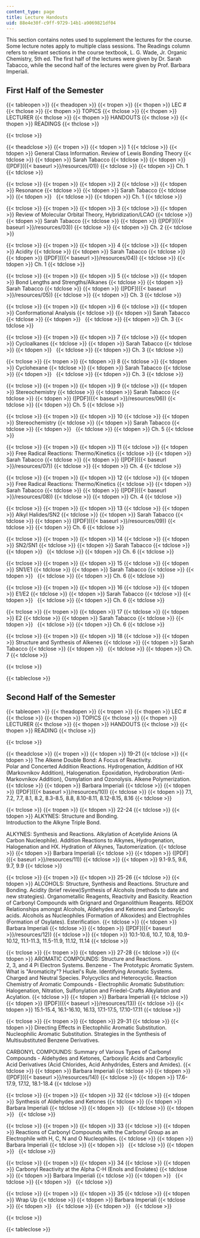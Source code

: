 ```yaml
---
content_type: page
title: Lecture Handouts
uid: 88e4e30f-c9ff-9729-14b1-a9069821df04
---
```


This section contains notes used to supplement the lectures for the course. Some lecture notes apply to multiple class sessions. The Readings column refers to relevant sections in the course textbook, L. G. Wade, Jr. Organic Chemistry, 5th ed. The first half of the lectures were given by Dr. Sarah Tabacco, while the second half of the lectures were given by Prof. Barbara Imperiali.

First Half of the Semester
--------------------------

{{< tableopen >}}
{{< theadopen >}}
{{< tropen >}}
{{< thopen >}}
LEC #
{{< thclose >}}
{{< thopen >}}
TOPICS
{{< thclose >}}
{{< thopen >}}
LECTURER
{{< thclose >}}
{{< thopen >}}
HANDOUTS
{{< thclose >}}
{{< thopen >}}
READINGS
{{< thclose >}}

{{< trclose >}}

{{< theadclose >}}
{{< tropen >}}
{{< tdopen >}}
1
{{< tdclose >}}
{{< tdopen >}}
General Class Information. Review of Lewis Bonding Theory
{{< tdclose >}}
{{< tdopen >}}
Sarah Tabacco
{{< tdclose >}}
{{< tdopen >}}
([PDF]({{< baseurl >}}/resources/01))
{{< tdclose >}}
{{< tdopen >}}
Ch. 1
{{< tdclose >}}

{{< trclose >}}
{{< tropen >}}
{{< tdopen >}}
2
{{< tdclose >}}
{{< tdopen >}}
Resonance
{{< tdclose >}}
{{< tdopen >}}
Sarah Tabacco
{{< tdclose >}}
{{< tdopen >}}
 
{{< tdclose >}}
{{< tdopen >}}
Ch. 1
{{< tdclose >}}

{{< trclose >}}
{{< tropen >}}
{{< tdopen >}}
3
{{< tdclose >}}
{{< tdopen >}}
Review of Molecular Orbital Theory, Hybridization/LCAO
{{< tdclose >}}
{{< tdopen >}}
Sarah Tabacco
{{< tdclose >}}
{{< tdopen >}}
([PDF]({{< baseurl >}}/resources/03))
{{< tdclose >}}
{{< tdopen >}}
Ch. 2
{{< tdclose >}}

{{< trclose >}}
{{< tropen >}}
{{< tdopen >}}
4
{{< tdclose >}}
{{< tdopen >}}
Acidity
{{< tdclose >}}
{{< tdopen >}}
Sarah Tabacco
{{< tdclose >}}
{{< tdopen >}}
([PDF]({{< baseurl >}}/resources/04))
{{< tdclose >}}
{{< tdopen >}}
Ch. 1
{{< tdclose >}}

{{< trclose >}}
{{< tropen >}}
{{< tdopen >}}
5
{{< tdclose >}}
{{< tdopen >}}
Bond Lengths and Strengths/Alkanes
{{< tdclose >}}
{{< tdopen >}}
Sarah Tabacco
{{< tdclose >}}
{{< tdopen >}}
([PDF]({{< baseurl >}}/resources/05))
{{< tdclose >}}
{{< tdopen >}}
Ch. 3
{{< tdclose >}}

{{< trclose >}}
{{< tropen >}}
{{< tdopen >}}
6
{{< tdclose >}}
{{< tdopen >}}
Conformational Analysis
{{< tdclose >}}
{{< tdopen >}}
Sarah Tabacco
{{< tdclose >}}
{{< tdopen >}}
 
{{< tdclose >}}
{{< tdopen >}}
Ch. 3
{{< tdclose >}}

{{< trclose >}}
{{< tropen >}}
{{< tdopen >}}
7
{{< tdclose >}}
{{< tdopen >}}
Cycloalkanes
{{< tdclose >}}
{{< tdopen >}}
Sarah Tabacco
{{< tdclose >}}
{{< tdopen >}}
 
{{< tdclose >}}
{{< tdopen >}}
Ch. 3
{{< tdclose >}}

{{< trclose >}}
{{< tropen >}}
{{< tdopen >}}
8
{{< tdclose >}}
{{< tdopen >}}
Cyclohexane
{{< tdclose >}}
{{< tdopen >}}
Sarah Tabacco
{{< tdclose >}}
{{< tdopen >}}
 
{{< tdclose >}}
{{< tdopen >}}
Ch. 3
{{< tdclose >}}

{{< trclose >}}
{{< tropen >}}
{{< tdopen >}}
9
{{< tdclose >}}
{{< tdopen >}}
Stereochemistry
{{< tdclose >}}
{{< tdopen >}}
Sarah Tabacco
{{< tdclose >}}
{{< tdopen >}}
([PDF]({{< baseurl >}}/resources/06))
{{< tdclose >}}
{{< tdopen >}}
Ch. 5
{{< tdclose >}}

{{< trclose >}}
{{< tropen >}}
{{< tdopen >}}
10
{{< tdclose >}}
{{< tdopen >}}
Stereochemistry
{{< tdclose >}}
{{< tdopen >}}
Sarah Tabacco
{{< tdclose >}}
{{< tdopen >}}
 
{{< tdclose >}}
{{< tdopen >}}
Ch. 5
{{< tdclose >}}

{{< trclose >}}
{{< tropen >}}
{{< tdopen >}}
11
{{< tdclose >}}
{{< tdopen >}}
Free Radical Reactions: Thermo/Kinetics
{{< tdclose >}}
{{< tdopen >}}
Sarah Tabacco
{{< tdclose >}}
{{< tdopen >}}
([PDF]({{< baseurl >}}/resources/07))
{{< tdclose >}}
{{< tdopen >}}
Ch. 4
{{< tdclose >}}

{{< trclose >}}
{{< tropen >}}
{{< tdopen >}}
12
{{< tdclose >}}
{{< tdopen >}}
Free Radical Reactions: Thermo/Kinetics
{{< tdclose >}}
{{< tdopen >}}
Sarah Tabacco
{{< tdclose >}}
{{< tdopen >}}
([PDF]({{< baseurl >}}/resources/08))
{{< tdclose >}}
{{< tdopen >}}
Ch. 4
{{< tdclose >}}

{{< trclose >}}
{{< tropen >}}
{{< tdopen >}}
13
{{< tdclose >}}
{{< tdopen >}}
Alkyl Halides/SN2
{{< tdclose >}}
{{< tdopen >}}
Sarah Tabacco
{{< tdclose >}}
{{< tdopen >}}
([PDF]({{< baseurl >}}/resources/09))
{{< tdclose >}}
{{< tdopen >}}
Ch. 6
{{< tdclose >}}

{{< trclose >}}
{{< tropen >}}
{{< tdopen >}}
14
{{< tdclose >}}
{{< tdopen >}}
SN2/SN1
{{< tdclose >}}
{{< tdopen >}}
Sarah Tabacco
{{< tdclose >}}
{{< tdopen >}}
 
{{< tdclose >}}
{{< tdopen >}}
Ch. 6
{{< tdclose >}}

{{< trclose >}}
{{< tropen >}}
{{< tdopen >}}
15
{{< tdclose >}}
{{< tdopen >}}
SN1/E1
{{< tdclose >}}
{{< tdopen >}}
Sarah Tabacco
{{< tdclose >}}
{{< tdopen >}}
 
{{< tdclose >}}
{{< tdopen >}}
Ch. 6
{{< tdclose >}}

{{< trclose >}}
{{< tropen >}}
{{< tdopen >}}
16
{{< tdclose >}}
{{< tdopen >}}
E1/E2
{{< tdclose >}}
{{< tdopen >}}
Sarah Tabacco
{{< tdclose >}}
{{< tdopen >}}
 
{{< tdclose >}}
{{< tdopen >}}
Ch. 6
{{< tdclose >}}

{{< trclose >}}
{{< tropen >}}
{{< tdopen >}}
17
{{< tdclose >}}
{{< tdopen >}}
E2
{{< tdclose >}}
{{< tdopen >}}
Sarah Tabacco
{{< tdclose >}}
{{< tdopen >}}
 
{{< tdclose >}}
{{< tdopen >}}
Ch. 6
{{< tdclose >}}

{{< trclose >}}
{{< tropen >}}
{{< tdopen >}}
18
{{< tdclose >}}
{{< tdopen >}}
Structure and Synthesis of Alkenes
{{< tdclose >}}
{{< tdopen >}}
Sarah Tabacco
{{< tdclose >}}
{{< tdopen >}}
 
{{< tdclose >}}
{{< tdopen >}}
Ch. 7
{{< tdclose >}}

{{< trclose >}}

{{< tableclose >}}

Second Half of the Semester
---------------------------

{{< tableopen >}}
{{< theadopen >}}
{{< tropen >}}
{{< thopen >}}
LEC #
{{< thclose >}}
{{< thopen >}}
TOPICS
{{< thclose >}}
{{< thopen >}}
LECTURER
{{< thclose >}}
{{< thopen >}}
HANDOUTS
{{< thclose >}}
{{< thopen >}}
READING
{{< thclose >}}

{{< trclose >}}

{{< theadclose >}}
{{< tropen >}}
{{< tdopen >}}
19-21
{{< tdclose >}}
{{< tdopen >}}
The Alkene Double Bond: A Focus of Reactivity.  
Polar and Concerted Addition Reactions. Hydrogenation, Addition of HX (Markovnikov Addition), Halogenation. Epoxidation, Hydroboration (Anti-Markovnikov Addition), Osmylation and Ozonolysis. Alkene Polymerization.
{{< tdclose >}}
{{< tdopen >}}
Barbara Imperiali
{{< tdclose >}}
{{< tdopen >}}
([PDF]({{< baseurl >}}/resources/10))
{{< tdclose >}}
{{< tdopen >}}
7.1, 7.2, 7.7, 8.1, 8.2, 8.3-8.5, 8.8, 8.10-8.11, 8.12-8.15, 8.16
{{< tdclose >}}

{{< trclose >}}
{{< tropen >}}
{{< tdopen >}}
22-24
{{< tdclose >}}
{{< tdopen >}}
ALKYNES: Structure and Bonding.  
Introduction to the Alkyne Triple Bond.  
  
ALKYNES: Synthesis and Reactions. Alkylation of Acetylide Anions (A Carbon Nucleophile). Addition Reactions to Alkynes, Hydrogenation, Halogenation and HX. Hydration of Alkynes, Tautomerization.
{{< tdclose >}}
{{< tdopen >}}
Barbara Imperiali
{{< tdclose >}}
{{< tdopen >}}
([PDF]({{< baseurl >}}/resources/11))
{{< tdclose >}}
{{< tdopen >}}
9.1-9.5, 9.6, 9.7, 9.9
{{< tdclose >}}

{{< trclose >}}
{{< tropen >}}
{{< tdopen >}}
25-26
{{< tdclose >}}
{{< tdopen >}}
ALCOHOLS: Structure, Synthesis and Reactions. Structure and Bonding. Acidity (brief review)Synthesis of Alcohols (methods to date and new strategies). Organometallic Reagents, Reactivity and Basicity. Reaction of Carbonyl Compounds with Grignard and Organolithium Reagents. REDOX Relationships amongst Alcohols, Aldehydes and Ketones and Carboxylic acids. Alcohols as Nucleophiles (Formation of Alkoxides) and Electrophiles (Formation of Osylates). Esterification.
{{< tdclose >}}
{{< tdopen >}}
Barbara Imperiali
{{< tdclose >}}
{{< tdopen >}}
([PDF]({{< baseurl >}}/resources/12))
{{< tdclose >}}
{{< tdopen >}}
10.1-10.6, 10.7, 10.8, 10.9-10.12, 11.1-11.3, 11.5-11.9, 11.12, 11.14
{{< tdclose >}}

{{< trclose >}}
{{< tropen >}}
{{< tdopen >}}
27-28
{{< tdclose >}}
{{< tdopen >}}
AROMATIC COMPOUNDS: Structure and Reactions.  
2, 3, and 4 Pi Electron Systems. Benzene - The Prototypic Aromatic System. What is "Aromaticity"? Huckel's Rule. Identifying Aromatic Systems. Charged and Neutral Species. Polycyclics and Heterocyclic. Reaction Chemistry of Aromatic Compounds - Electrophilic Aromatic Substitution: Halogenation, Nitration, Sulfonylation and Friedel-Crafts Alkylation and Acylation.
{{< tdclose >}}
{{< tdopen >}}
Barbara Imperiali
{{< tdclose >}}
{{< tdopen >}}
([PDF]({{< baseurl >}}/resources/13))
{{< tdclose >}}
{{< tdopen >}}
15.1-15.4, 16.1-16.10, 16.13, 17.1-17.5, 17.10-17.11
{{< tdclose >}}

{{< trclose >}}
{{< tropen >}}
{{< tdopen >}}
29-31
{{< tdclose >}}
{{< tdopen >}}
Directing Effects in Electophilic Aromatic Substitution. Nucleophilic Aromatic Substitution. Strategies in the Synthesis of Multisubstituted Benzene Derivatives.  
  
CARBONYL COMPOUNDS: Summary of Various Types of Carbonyl Compounds - Aldehydes and Ketones, Carboxylic Acids and Carboxylic Acid Derivatives (Acid Chlorides, Acid Anhydrides, Esters and Amides).
{{< tdclose >}}
{{< tdopen >}}
Barbara Imperiali
{{< tdclose >}}
{{< tdopen >}}
([PDF]({{< baseurl >}}/resources/14))
{{< tdclose >}}
{{< tdopen >}}
17.6-17.9, 17.12, 18.1-18.4
{{< tdclose >}}

{{< trclose >}}
{{< tropen >}}
{{< tdopen >}}
32
{{< tdclose >}}
{{< tdopen >}}
Synthesis of Aldehydes and Ketones
{{< tdclose >}}
{{< tdopen >}}
Barbara Imperiali
{{< tdclose >}}
{{< tdopen >}}
 
{{< tdclose >}}
{{< tdopen >}}
 
{{< tdclose >}}

{{< trclose >}}
{{< tropen >}}
{{< tdopen >}}
33
{{< tdclose >}}
{{< tdopen >}}
Reactions of Carbonyl Compounds with the Carbonyl Group as an Electrophile with H, C, N and O Nucleophiles.
{{< tdclose >}}
{{< tdopen >}}
Barbara Imperiali
{{< tdclose >}}
{{< tdopen >}}
 
{{< tdclose >}}
{{< tdopen >}}
 
{{< tdclose >}}

{{< trclose >}}
{{< tropen >}}
{{< tdopen >}}
34
{{< tdclose >}}
{{< tdopen >}}
Carbonyl Reactivity at the Alpha C-H (Enols and Enolates)
{{< tdclose >}}
{{< tdopen >}}
Barbara Imperiali
{{< tdclose >}}
{{< tdopen >}}
 
{{< tdclose >}}
{{< tdopen >}}
 
{{< tdclose >}}

{{< trclose >}}
{{< tropen >}}
{{< tdopen >}}
35
{{< tdclose >}}
{{< tdopen >}}
Wrap Up
{{< tdclose >}}
{{< tdopen >}}
Barbara Imperiali
{{< tdclose >}}
{{< tdopen >}}
 
{{< tdclose >}}
{{< tdopen >}}
 
{{< tdclose >}}

{{< trclose >}}

{{< tableclose >}}